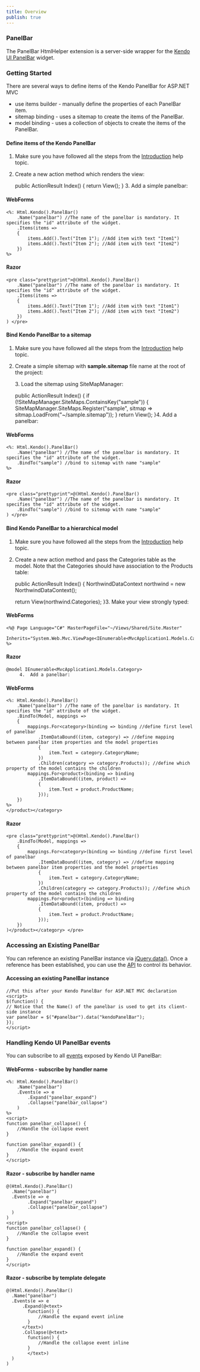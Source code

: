 ```yaml
---
title: Overview
publish: true
---
```


### PanelBar

The PanelBar HtmlHelper extension is a server-side wrapper for the [Kendo UI PanelBar](http://www.kendoui.com/documentation/ui-widgets/panelbar/overview.aspx) widget.

### Getting Started

There are several ways to define items of the Kendo PanelBar for ASP.NET MVC

*   use items builder - manually define the properties of each PanelBar item.
*   sitemap binding - uses a sitemap to create the items of the PanelBar.
*   model binding - uses a collection of objects to create the items of the PanelBar. 

#### Define items of the Kendo PanelBar

1.  Make sure you have followed all the steps from the [Introduction](http://www.kendoui.com/documentation/asp-net-mvc/introduction.aspx) help topic.

2.  Create a new action method which renders the view:

    public ActionResult Index()
    {
    return View();
    }
        3.  Add a simple panelbar:

#### WebForms
 
    <%: Html.Kendo().PanelBar()
        .Name("panelbar") //The name of the panelbar is mandatory. It specifies the "id" attribute of the widget.
        .Items(items =>
        {
            items.Add().Text("Item 1"); //Add item with text "Item1")
            items.Add().Text("Item 2"); //Add item with text "Item2")
        })
    %>
      
#### Razor
 
    <pre class="prettyprint">@(Html.Kendo().PanelBar()
        .Name("panelbar") //The name of the panelbar is mandatory. It specifies the "id" attribute of the widget.
        .Items(items =>
        {
            items.Add().Text("Item 1"); //Add item with text "Item1")
            items.Add().Text("Item 2"); //Add item with text "Item2")
        })
    ) </pre>  

#### Bind Kendo PanelBar to a sitemap

1.  Make sure you have followed all the steps from the [Introduction](http://www.kendoui.com/documentation/asp-net-mvc/introduction.aspx) help topic.

2.  Create a simple sitemap with **sample.sitemap** file name at the root of the project:

    <?xml version="1.0" encoding="utf-8" ?>
    <siteMap>
      <siteMapNode title="Home" controller="Home" action="Overview">
    <siteMapNode title="Grid">
      <siteMapNode controller="grid" action="index" title="First Look (Razor)" area="razor"/>
      <siteMapNode controller="grid" action="index" title="First Look (ASPX)" area="aspx"/>
    </siteMapNode>
    <siteMapNode title="PanelBar">
      <siteMapNode controller="panelbar" action="index" title="First Look (Razor)" area="razor"/>
      <siteMapNode controller="panelbar" action="index" title="First Look (ASPX)" area="aspx"/>
    </siteMapNode>
      </siteMapNode>
    </siteMap>
    3.  Load the sitemap using SiteMapManager:

    public ActionResult Index()
    {
      if (!SiteMapManager.SiteMaps.ContainsKey("sample"))
      {
     SiteMapManager.SiteMaps.Register<xmlsitemap>("sample", sitmap => sitmap.LoadFrom("~/sample.sitemap"));
      }
      return View();
    }</xmlsitemap>4.  Add a panelbar:

#### WebForms
 
    <%: Html.Kendo().PanelBar()
        .Name("panelbar") //The name of the panelbar is mandatory. It specifies the "id" attribute of the widget.
        .BindTo("sample") //bind to sitemap with name "sample"
    %>
      
#### Razor
 
    <pre class="prettyprint">@(Html.Kendo().PanelBar()
        .Name("panelbar") //The name of the panelbar is mandatory. It specifies the "id" attribute of the widget.
        .BindTo("sample") //bind to sitemap with name "sample"
    ) </pre>  

#### Bind Kendo PanelBar to a hierarchical model

1.  Make sure you have followed all the steps from the [Introduction](http://www.kendoui.com/documentation/asp-net-mvc/introduction.aspx) help topic.

2.  Create a new action method and pass the Categories table as the model. Note that the Categories should have association to the Products table:

    public ActionResult Index()
    {
      NorthwindDataContext northwind = new NorthwindDataContext();
    
      return View(northwind.Categories);
    }3.  Make your view strongly typed:

#### WebForms
 
    <%@ Page Language="C#" MasterPageFile="~/Views/Shared/Site.Master" 
        Inherits="System.Web.Mvc.ViewPage<IEnumerable<MvcApplication1.Models.Category>>" %>
          
#### Razor
 
    @model IEnumerable<MvcApplication1.Models.Category>
         4.  Add a panelbar:

#### WebForms
 
    <%: Html.Kendo().PanelBar()
        .Name("panelbar") //The name of the panelbar is mandatory. It specifies the "id" attribute of the widget.
        .BindTo(Model, mappings => 
        {
            mappings.For<category>(binding => binding //define first level of panelbar
                .ItemDataBound((item, category) => //define mapping between panelbar item properties and the model properties
                {
                    item.Text = category.CategoryName;
                })
                .Children(category => category.Products)); //define which property of the model contains the children
            mappings.For<product>(binding => binding
                .ItemDataBound((item, product) =>
                {
                    item.Text = product.ProductName;
                }));
        })
    %>
    </product></category>  
#### Razor
 
    <pre class="prettyprint">@(Html.Kendo().PanelBar()
        .BindTo(Model, mappings => 
        {
            mappings.For<category>(binding => binding //define first level of panelbar
                .ItemDataBound((item, category) => //define mapping between panelbar item properties and the model properties
                {
                    item.Text = category.CategoryName;
                })
                .Children(category => category.Products)); //define which property of the model contains the children
            mappings.For<product>(binding => binding
                .ItemDataBound((item, product) =>
                {
                    item.Text = product.ProductName;
                }));
        })
    )</product></category> </pre>  

### Accessing an Existing PanelBar

You can reference an existing PanelBar instance via [jQuery.data()](http://api.jquery.com/jQuery.data/).
Once a reference has been established, you can use the [API](http://www.kendoui.com/documentation/ui-widgets/panelbar/methods.aspx) to control its behavior.

  

#### Accessing an existing PanelBar instance
 
    //Put this after your Kendo PanelBar for ASP.NET MVC declaration
    <script>
    $(function() { 
    // Notice that the Name() of the panelbar is used to get its client-side instance
    var panelbar = $("#panelbar").data("kendoPanelBar");
    });
    </script>
      

### Handling Kendo UI PanelBar events

You can subscribe to all [events](http://www.kendoui.com/documentation/ui-widgets/panelbar/events.aspx) exposed by Kendo UI PanelBar:

  

#### WebForms - subscribe by handler name
 
    <%: Html.Kendo().PanelBar()
        .Name("panelbar")
        .Events(e => e
            .Expand("panelbar_expand")
            .Collapse("panelbar_collapse")
        )
    %>
    <script>
    function panelbar_collapse() {
        //Handle the collapse event
    }
    
    function panelbar_expand() {
        //Handle the expand event
    }
    </script>
       

#### Razor - subscribe by handler name
 
    @(Html.Kendo().PanelBar()
      .Name("panelbar")
      .Events(e => e
            .Expand("panelbar_expand")
            .Collapse("panelbar_collapse")
      )
    )
    <script>
    function panelbar_collapse() {
        //Handle the collapse event
    }
    
    function panelbar_expand() {
        //Handle the expand event
    }
    </script>
       

#### Razor - subscribe by template delegate
 
    @(Html.Kendo().PanelBar()
      .Name("panelbar")
      .Events(e => e
          .Expand(@<text>
            function() {
                //Handle the expand event inline
            }
          </text>)
          .Collapse(@<text>
            function() {
                //Handle the collapse event inline
            }
            </text>)
      )
    )
     